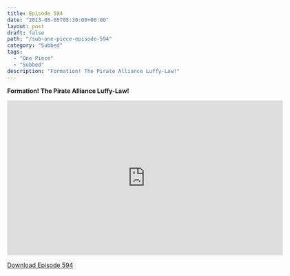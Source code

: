 ```yaml
---
title: Episode 594
date: "2013-05-05T05:30:00+00:00"
layout: post
draft: false
path: "/sub-one-piece-episode-594"
category: "Subbed"
tags:
  - "One Piece"
  - "Subbed"
description: "Formation! The Pirate Alliance Luffy-Law!"
---
```


**Formation! The Pirate Alliance Luffy-Law!**

<iframe width="640" height="360" src="https://www.rapidvideo.com/e/G6FRPFNTL4" frameborder="0" marginwidth=0 marginheight=0 scrolling=no allowfullscreen></iframe>

<a href="http://ouo.io/qs/eCodkFEQ?s=https://rapidvid.to/d/https://www.rapidvideo.com/e/G6FRPFNTL4">Download Episode 594</a>
